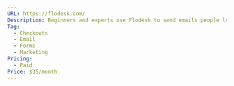 ```yaml
---
URL: https://flodesk.com/
Description: Beginners and experts use Flodesk to send emails people love to get, create high converting checkout pages, and grow their business—all in one place.
Tag:
  - Checkouts
  - Email
  - Forms
  - Marketing
Pricing:
  - Paid
Price: $35/month
---
```

